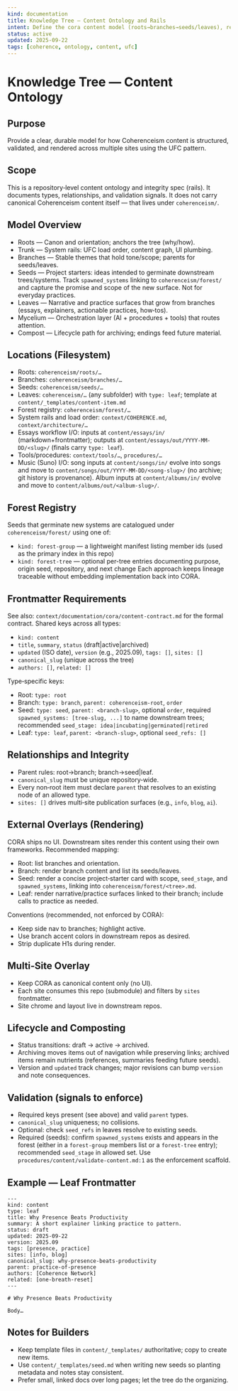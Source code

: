 ```yaml
---
kind: documentation
title: Knowledge Tree — Content Ontology and Rails
intent: Define the cora content model (roots→branches→seeds/leaves), relationships, frontmatter, and rendering routes for multi‑site overlays
status: active
updated: 2025-09-22
tags: [coherence, ontology, content, ufc]
---
```


# Knowledge Tree — Content Ontology

## Purpose
Provide a clear, durable model for how Coherenceism content is structured, validated, and rendered across multiple sites using the UFC pattern.

## Scope
This is a repository‑level content ontology and integrity spec (rails). It documents types, relationships, and validation signals. It does not carry canonical Coherenceism content itself — that lives under `coherenceism/`.

## Model Overview
- Roots — Canon and orientation; anchors the tree (why/how).
- Trunk — System rails: UFC load order, content graph, UI plumbing.
- Branches — Stable themes that hold tone/scope; parents for seeds/leaves.
- Seeds — Project starters: ideas intended to germinate downstream trees/systems. Track `spawned_systems` linking to `coherenceism/forest/` and capture the promise and scope of the new surface. Not for everyday practices.
- Leaves — Narrative and practice surfaces that grow from branches (essays, explainers, actionable practices, how‑tos).
- Mycelium — Orchestration layer (AI + procedures + tools) that routes attention.
- Compost — Lifecycle path for archiving; endings feed future material.

## Locations (Filesystem)
- Roots: `coherenceism/roots/…`
- Branches: `coherenceism/branches/…`
- Seeds: `coherenceism/seeds/…`
- Leaves: `coherenceism/…` (any subfolder) with `type: leaf`; template at `content/_templates/content-item.md`
- Forest registry: `coherenceism/forest/…`
- System rails and load order: `context/COHERENCE.md`, `context/architecture/…`
 - Essays workflow I/O: inputs at `content/essays/in/` (markdown+frontmatter); outputs at `content/essays/out/YYYY-MM-DD/<slug>/` (finals carry `type: leaf`).
- Tools/procedures: `context/tools/…`, `procedures/…`
 - Music (Suno) I/O: song inputs at `content/songs/in/` evolve into songs and move to `content/songs/out/YYYY-MM-DD/<song-slug>/` (no archive; git history is provenance). Album inputs at `content/albums/in/` evolve and move to `content/albums/out/<album-slug>/`.

## Forest Registry
Seeds that germinate new systems are catalogued under `coherenceism/forest/` using one of:
- `kind: forest-group` — a lightweight manifest listing member ids (used as the primary index in this repo)
- `kind: forest-tree` — optional per-tree entries documenting purpose, origin seed, repository, and next change
Each approach keeps lineage traceable without embedding implementation back into CORA.

## Frontmatter Requirements
See also: `context/documentation/cora/content-contract.md` for the formal contract.
Shared keys across all types:
- `kind: content`
- `title`, `summary`, `status` (draft|active|archived)
- `updated` (ISO date), `version` (e.g., 2025.09), `tags: []`, `sites: []`
- `canonical_slug` (unique across the tree)
- `authors: []`, `related: []`

Type‑specific keys:
- Root: `type: root`
- Branch: `type: branch`, `parent: coherenceism-root`, `order`
- Seed: `type: seed`, `parent: <branch-slug>`, optional `order`, required `spawned_systems: [tree-slug, ...]` to name downstream trees; recommended `seed_stage: idea|incubating|germinated|retired`
- Leaf: `type: leaf`, `parent: <branch-slug>`, optional `seed_refs: []`

## Relationships and Integrity
- Parent rules: root→branch; branch→seed|leaf.
- `canonical_slug` must be unique repository‑wide.
- Every non‑root item must declare `parent` that resolves to an existing node of an allowed type.
- `sites: []` drives multi‑site publication surfaces (e.g., `info`, `blog`, `ai`).

## External Overlays (Rendering)
CORA ships no UI. Downstream sites render this content using their own frameworks. Recommended mapping:
- Root: list branches and orientation.
- Branch: render branch content and list its seeds/leaves.
- Seed: render a concise project‑starter card with scope, `seed_stage`, and `spawned_systems`, linking into `coherenceism/forest/<tree>.md`.
- Leaf: render narrative/practice surfaces linked to their branch; include calls to practice as needed.

Conventions (recommended, not enforced by CORA):
- Keep side nav to branches; highlight active.
- Use branch accent colors in downstream repos as desired.
- Strip duplicate H1s during render.

## Multi‑Site Overlay
- Keep CORA as canonical content only (no UI).
- Each site consumes this repo (submodule) and filters by `sites` frontmatter.
- Site chrome and layout live in downstream repos.

## Lifecycle and Composting
- Status transitions: draft → active → archived.
- Archiving moves items out of navigation while preserving links; archived items remain nutrients (references, summaries feeding future seeds).
- Version and `updated` track changes; major revisions can bump `version` and note consequences.

## Validation (signals to enforce)
- Required keys present (see above) and valid `parent` types.
- `canonical_slug` uniqueness; no collisions.
- Optional: check `seed_refs` in leaves resolve to existing seeds.
- Required (seeds): confirm `spawned_systems` exists and appears in the forest (either in a `forest-group` members list or a `forest-tree` entry); recommended `seed_stage` in allowed set.
Use `procedures/content/validate-content.md:1` as the enforcement scaffold.

## Example — Leaf Frontmatter
```
---
kind: content
type: leaf
title: Why Presence Beats Productivity
summary: A short explainer linking practice to pattern.
status: draft
updated: 2025-09-22
version: 2025.09
tags: [presence, practice]
sites: [info, blog]
canonical_slug: why-presence-beats-productivity
parent: practice-of-presence
authors: [Coherence Network]
related: [one-breath-reset]
---

# Why Presence Beats Productivity

Body…
```

## Notes for Builders
- Keep template files in `content/_templates/` authoritative; copy to create new items.
- Use `content/_templates/seed.md` when writing new seeds so planting metadata and notes stay consistent.
- Prefer small, linked docs over long pages; let the tree do the organizing.
